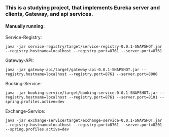 ### This is a studying project, that implements Eureka server and clients, Gateway, and api services.


#### Manually running:

Service-Registry:
```  
java -jar service-registry/target/service-registry-0.0.1-SNAPSHOT.jar --registry.hostname=localhost --registry.port=8761 --server.port=8761 
```  

Gateway-API:
```  
java -jar gateway-api/target/gateway-api-0.0.1-SNAPSHOT.jar --registry.hostname=localhost --registry.port=8761 --server.port=8000 
```  

Booking-Service:
```  
java -jar booking-service/target/booking-service-0.0.1-SNAPSHOT.jar --registry.hostname=localhost --registry.port=8761 --server.port=8101 --spring.profiles.active=dev 
```  

Exchange-Service:
```  
java -jar exchange-service/target/exchange-service-0.0.1-SNAPSHOT.jar --registry.hostname=localhost --registry.port=8761 --server.port=8201 --spring.profiles.active=dev 
```

